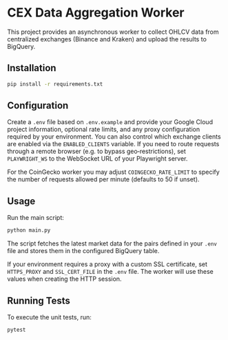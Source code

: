 # CEX Data Aggregation Worker

This project provides an asynchronous worker to collect OHLCV data from centralized exchanges (Binance and Kraken) and upload the results to BigQuery.

## Installation

```bash
pip install -r requirements.txt
```

## Configuration

Create a `.env` file based on `.env.example` and provide your Google Cloud project information, optional rate limits, and any proxy configuration required by your environment. You can also control which exchange clients are enabled via the `ENABLED_CLIENTS` variable. If you need to route requests through a remote browser (e.g. to bypass geo‑restrictions), set `PLAYWRIGHT_WS` to the WebSocket URL of your Playwright server.

For the CoinGecko worker you may adjust `COINGECKO_RATE_LIMIT` to specify the number of requests allowed per minute (defaults to 50 if unset).

## Usage

Run the main script:

```bash
python main.py
```

The script fetches the latest market data for the pairs defined in your `.env` file and stores them in the configured BigQuery table.

If your environment requires a proxy with a custom SSL certificate, set `HTTPS_PROXY` and `SSL_CERT_FILE` in the `.env` file. The worker will use these values when creating the HTTP session.

## Running Tests

To execute the unit tests, run:

```bash
pytest
```
